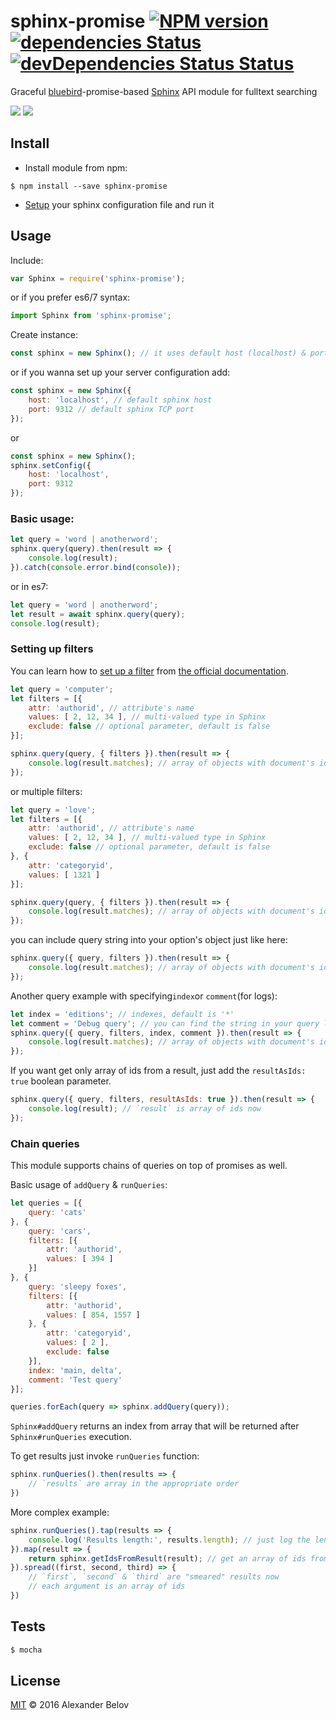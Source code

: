 # sphinx-promise [![NPM version][npm-image]][npm-url] [![dependencies Status][depstat-image]][depstat-url] [![devDependencies Status Status][deVdepstat-image]][deVdepstat-url]

Graceful [bluebird](http://bluebirdjs.com/docs/getting-started.html)-promise-based [Sphinx](http://sphinxsearch.com/) API module for fulltext searching

![](https://4.bp.blogspot.com/-55kzheOMWfg/VzYvr6MC4rI/AAAAAAAAAP8/fZFAnstd93cqNr7f8E7ESN9TpnmgbrWoACLcB/s1600/%25D1%2581%25D0%25BA%25D0%25B0%25D1%2587%25D0%25B0%25D0%25BD%25D0%25BD%25D1%258B%25D0%25B5%2B%25D1%2584%25D0%25B0%25D0%25B9%25D0%25BB%25D1%258B%2B%25282%2529.png)  ![](http://www.tivix.com/uploads/images/logo_1.focus-none.max-256x256_6cCD0N8.png)


## Install

* Install module from npm:
```
$ npm install --save sphinx-promise
```

* [Setup](http://sphinxsearch.com/docs/current.html#confgroup-source) your sphinx configuration file and run it

## Usage

Include:

```js
var Sphinx = require('sphinx-promise');
```
or if you prefer es6/7 syntax:

```js
import Sphinx from 'sphinx-promise';
```

Create instance:
```js
const sphinx = new Sphinx(); // it uses default host (localhost) & port (9312)
```
or if you wanna set up your server configuration add:
```js
const sphinx = new Sphinx({
	host: 'localhost', // default sphinx host
	port: 9312 // default sphinx TCP port
});
```
or
```js
const sphinx = new Sphinx();
sphinx.setConfig({
	host: 'localhost',
	port: 9312
});
```

### Basic usage:

```js
let query = 'word | anotherword';
sphinx.query(query).then(result => {
	console.log(result);
}).catch(console.error.bind(console));
```
or in es7:
```js
let query = 'word | anotherword';
let result = await sphinx.query(query);
console.log(result);
```

### Setting up filters
You can learn how to [set up a filter](http://sphinxsearch.com/docs/current.html#api-func-setfilter) from [the official documentation](http://sphinxsearch.com/docs/current.html).

```js
let query = 'computer';
let filters = [{
	attr: 'authorid', // attribute's name
	values: [ 2, 12, 34 ], // multi-valued type in Sphinx
	exclude: false // optional parameter, default is false
}];

sphinx.query(query, { filters }).then(result => {
	console.log(result.matches); // array of objects with document's ids
});
```
or multiple filters:
```js
let query = 'love';
let filters = [{
	attr: 'authorid', // attribute's name
	values: [ 2, 12, 34 ], // multi-valued type in Sphinx
	exclude: false // optional parameter, default is false
}, {
	attr: 'categoryid',
	values: [ 1321 ]
}];

sphinx.query(query, { filters }).then(result => {
	console.log(result.matches); // array of objects with document's ids
});
```
you can include query string into your option's object just like here:
```js
sphinx.query({ query, filters }).then(result => {
	console.log(result.matches); // array of objects with document's ids
});
```
Another query example with specifying`index`or `comment`(for logs):
```js
let index = 'editions'; // indexes, default is '*'
let comment = 'Debug query'; // you can find the string in your query logs
sphinx.query({ query, filters, index, comment }).then(result => {
	console.log(result.matches); // array of objects with document's ids
});
```
If you want get only array of ids from a result, just add the `resultAsIds: true` boolean parameter.
```js
sphinx.query({ query, filters, resultAsIds: true }).then(result => {
	console.log(result); // `result` is array of ids now
});
```

### Chain queries
This module supports chains of queries on top of promises as well.

Basic usage of `addQuery` & `runQueries`:
```js
let queries = [{
	query: 'cats'
}, {
	query: 'cars',
	filters: [{
	    attr: 'authorid',
	    values: [ 394 ]
	}]
}, {
	query: 'sleepy foxes',
	filters: [{
	    attr: 'authorid',
	    values: [ 854, 1557 ]
	}, {
	    attr: 'categoryid',
	    values: [ 2 ],
	    exclude: false
	}],
	index: 'main, delta',
	comment: 'Test query'
}];

queries.forEach(query => sphinx.addQuery(query));
```
`Sphinx#addQuery` returns an index from array that will be returned after `Sphinx#runQueries` execution.

To get results just invoke `runQueries` function:
```js
sphinx.runQueries().then(results => {
	// `results` are array in the appropriate order
})
```
More complex example:
```js
sphinx.runQueries().tap(results => {
	console.log('Results length:', results.length); // just log the length of result & go on
}).map(result => {
	return sphinx.getIdsFromResult(result); // get an array of ids from single result
}).spread((first, second, third) => {
	// `first`, `second` & `third` are "smeared" results now
	// each argument is an array of ids
})
```


## Tests

```js
$ mocha
```


## License

[MIT](https://github.com/IPRIT/sphinx-promise/LICENCE.md) © 2016 Alexander Belov


[npm-url]: https://www.npmjs.com/package/sphinx-promise
[npm-image]: https://img.shields.io/npm/v/sphinx-promise.svg

[depstat-url]: https://david-dm.org/IPRIT/sphinx-promise
[depstat-image]: https://img.shields.io/david/IPRIT/sphinx-promise.svg

[deVdepstat-url]: https://david-dm.org/IPRIT/sphinx-promise?type=dev
[deVdepstat-image]: https://img.shields.io/david/dev/IPRIT/sphinx-promise.svg
